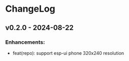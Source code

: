 # ChangeLog

## v0.2.0 - 2024-08-22

### Enhancements:

* feat(repo): support esp-ui phone 320x240 resolution
